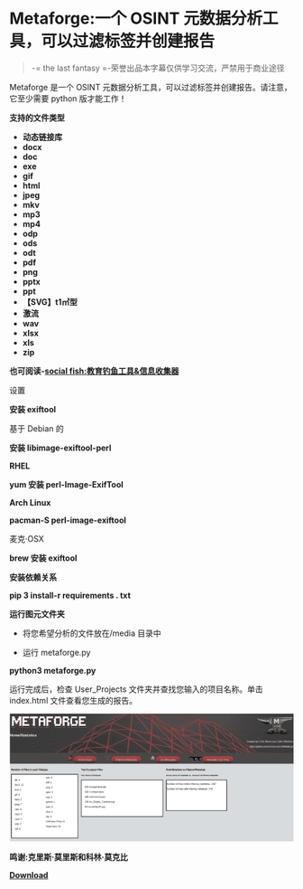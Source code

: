 # Metaforge:一个 OSINT 元数据分析工具，可以过滤标签并创建报告

> -= the last fantasy =-荣誉出品本字幕仅供学习交流，严禁用于商业途径

Metaforge 是一个 OSINT 元数据分析工具，可以过滤标签并创建报告。请注意，它至少需要 python 版才能工作！

**支持的文件类型**

*   **动态链接库**
*   **docx**
*   **doc**
*   **exe**
*   **gif**
*   **html**
*   **jpeg**
*   **mkv**
*   **mp3**
*   **mp4**
*   **odp**
*   **ods**
*   **odt**
*   **pdf**
*   **png**
*   **pptx**
*   **ppt**
*   **【SVG】t1㎡型**
*   **激流**
*   **wav**
*   **xlsx**
*   **xls**
*   **zip**

**也可阅读-[social fish:教育钓鱼工具&信息收集器](https://kalilinuxtutorials.com/socialfish-phishing-tool/)**

设置

**安装 exiftool**

基于 Debian 的

**安装 libimage-exiftool-perl**

**RHEL**

**yum 安装 perl-Image-ExifTool**

**Arch Linux**

**pacman-S perl-image-exiftool**

麦克·OSX

**brew 安装 exiftool**

**安装依赖关系**

**pip 3 install-r requirements . txt**

**运行图元文件夹**

*   将您希望分析的文件放在/media 目录中

*   运行 metaforge.py

**python3 metaforge.py**

运行完成后，检查 User_Projects 文件夹并查找您输入的项目名称。单击 index.html 文件查看您生成的报告。

![](img/895f39b1f85b158fb85bc0a6b705095c.png)

**鸣谢:克里斯·莫里斯和科林·莫克比**

[**Download**](https://github.com/chriswmorris/Metaforge)